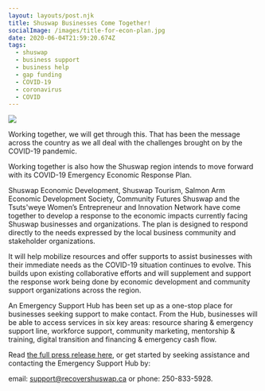 ```yaml
---
layout: layouts/post.njk
title: Shuswap Businesses Come Together!
socialImage: /images/title-for-econ-plan.jpg
date: 2020-06-04T21:59:20.674Z
tags:
  - shuswap
  - business support
  - business help
  - gap funding
  - COVID-19
  - coronavirus
  - COVID
---
```

![](/images/title-for-econ-plan.jpg)

Working together, we will get through this. That has been the message across the country as we all deal with the challenges brought on by the COVID-19 pandemic.

Working together is also how the Shuswap region intends to move forward with its COVID-19 Emergency Economic Response Plan.

Shuswap Economic Development, Shuswap Tourism, Salmon Arm Economic Development Society, Community Futures Shuswap and the Tsuts'weye Women’s Entrepreneur and Innovation Network have come together to develop a response to the economic impacts currently facing Shuswap businesses and organizations. The plan is designed to respond directly to the needs expressed by the local business community and stakeholder organizations.

It will help mobilize resources and offer supports to assist businesses with their immediate needs as the COVID-19 situation continues to evolve. This builds upon existing collaborative efforts and will supplement and support the response work being done by economic development and community support organizations across the region.

An Emergency Support Hub has been set up as a one-stop place for businesses seeking support to make contact. From the Hub, businesses will be able to access services in six key areas: resource sharing & emergency support line, workforce support, community marketing, mentorship & training, digital transition and financing & emergency cash flow.

Read [the full press release here](https://www.saeds.ca/wp-content/uploads/2020/04/FINAL-2020-April-Emerg-Response-Plan.pdf), or get started by seeking assistance and contacting the Emergency Support Hub by:

email: support@recovershuswap.ca or phone: 250-833-5928.

![]()